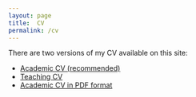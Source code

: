 ```yaml
---
layout: page
title:  CV
permalink: /cv
---
```

There are two versions of my CV available on this site:

- [Academic CV (recommended)](cv-pt_br)
- [Teaching CV](/cv-en_us)
- [Academic CV in PDF format](pdf/myCV.pdf)
